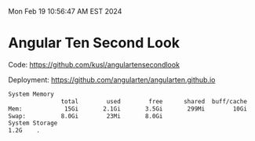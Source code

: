 Mon Feb 19 10:56:47 AM EST 2024

# Angular Ten Second Look

Code: https://github.com/kusl/angulartensecondlook

Deployment: https://github.com/angularten/angularten.github.io

```bash
System Memory
               total        used        free      shared  buff/cache   available
Mem:            15Gi       2.1Gi       3.5Gi       299Mi        10Gi        13Gi
Swap:          8.0Gi        23Mi       8.0Gi
System Storage
1.2G	.
